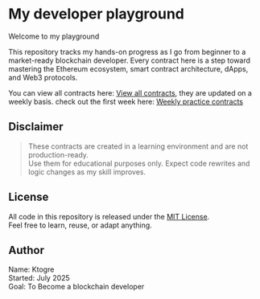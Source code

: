 # My developer playground  
  
Welcome to my playground  
  
This repository tracks my hands-on progress as I go from beginner to a market-ready blockchain developer. Every contract here is a step toward mastering the Ethereum ecosystem, smart contract architecture, dApps, and Web3 protocols.

You can view all contracts here: [View all contracts](./contracts/), they are updated on a weekly basis.
check out the first week here: [Weekly practice contracts](./contracts/Week_1/)

  
## Disclaimer      
> These contracts are created in a learning environment and are not production-ready.    
> Use them for educational purposes only. Expect code rewrites and logic changes as my skill improves.  
  

## License  
All code in this repository is released under the [MIT License](/practical-phase/LICENSE).    
Feel free to learn, reuse, or adapt anything.

  
## Author  
Name: Ktogre    
Started: July 2025    
Goal: To Become a blockchain developer  